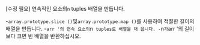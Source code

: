 [수정 필요]
연속적인 요소의`n` tuples 배열을 만듭니다.

-`array.prototype.slice ()`및`array.prototype.map ()`를 사용하여 적절한 길이의 배열을 만듭니다.
-`arr '의 연속 요소의`n` tuples로 배열을 채 웁니다.
-`n`가`arr '의 길이보다 크면 빈 배열을 반환하십시오.